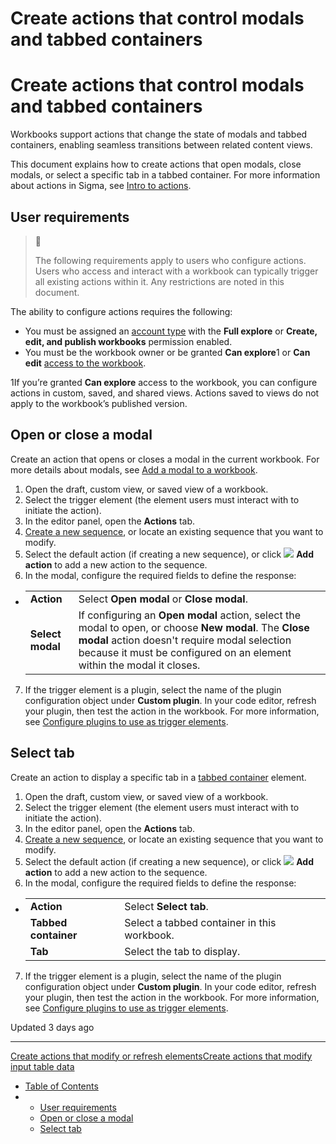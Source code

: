 # Create actions that control modals and tabbed containers

# Create actions that control modals and tabbed containers

Workbooks support actions that change the state of modals and tabbed containers, enabling seamless transitions between related content views.

This document explains how to create actions that open modals, close modals, or select a specific tab in a tabbed container. For more information about actions in Sigma, see [Intro to actions](/docs/intro-to-actions).

## User requirements

> 📘
>
> The following requirements apply to users who configure actions. Users who access and interact with a workbook can typically trigger all existing actions within it. Any restrictions are noted in this document.

The ability to configure actions requires the following:

* You must be assigned an [account type](/docs/license-and-account-type-overview) with the **Full explore** or **Create, edit, and publish workbooks** permission enabled.
* You must be the workbook owner or be granted **Can explore**1 or **Can edit** [access to the workbook](/docs/folder-and-document-permissions).

1If you’re granted **Can explore** access to the workbook, you can configure actions in custom, saved, and shared views. Actions saved to views do not apply to the workbook’s published version.

## Open or close a modal

Create an action that opens or closes a modal in the current workbook. For more details about modals, see [Add a modal to a workbook](/docs/add-a-modal-to-a-workbook).

1. Open the draft, custom view, or saved view of a workbook.
2. Select the trigger element (the element users must interact with to initiate the action).
3. In the editor panel, open the **Actions** tab.
4. [Create a new sequence](/docs/create-and-manage-action-sequences), or locate an existing sequence that you want to modify.
5. Select the default action (if creating a new sequence), or click ![](https://sigma-docs-screenshots.s3.us-west-2.amazonaws.com/Icons/button-add.svg) **Add action** to add a new action to the sequence.
6. In the modal, configure the required fields to define the response:

* |  |  |
  | --- | --- |
  | **Action** | Select **Open modal** or **Close modal**. |
  | **Select modal** | If configuring an **Open modal** action, select the modal to open, or choose **New modal**.  The **Close modal** action doesn't require modal selection because it must be configured on an element within the modal it closes. |

7. If the trigger element is a plugin, select the name of the plugin configuration object under **Custom plugin**. In your code editor, refresh your plugin, then test the action in the workbook. For more information, see [Configure plugins to use as trigger elements](/docs/configure-plugins-to-work-with-actions#configure-plugins-to-use-as-trigger-elements).

## Select tab

Create an action to display a specific tab in a [tabbed container](/docs/create-and-configure-tabbed-containers-beta) element.

1. Open the draft, custom view, or saved view of a workbook.
2. Select the trigger element (the element users must interact with to initiate the action).
3. In the editor panel, open the **Actions** tab.
4. [Create a new sequence](/docs/create-and-manage-action-sequences), or locate an existing sequence that you want to modify.
5. Select the default action (if creating a new sequence), or click ![](https://sigma-docs-screenshots.s3.us-west-2.amazonaws.com/Icons/button-add.svg) **Add action** to add a new action to the sequence.
6. In the modal, configure the required fields to define the response:

* |  |  |
  | --- | --- |
  | **Action** | Select **Select tab**. |
  | **Tabbed container** | Select a tabbed container in this workbook. |
  | **Tab** | Select the tab to display. |

7. If the trigger element is a plugin, select the name of the plugin configuration object under **Custom plugin**. In your code editor, refresh your plugin, then test the action in the workbook. For more information, see [Configure plugins to use as trigger elements](/docs/configure-plugins-to-work-with-actions#configure-plugins-to-use-as-trigger-elements).

Updated 3 days ago

---

[Create actions that modify or refresh elements](/docs/create-actions-that-modify-or-refresh-elements)[Create actions that modify input table data](/docs/create-actions-that-modify-input-table-data)

* [Table of Contents](#)
* + [User requirements](#user-requirements)
  + [Open or close a modal](#open-or-close-a-modal)
  + [Select tab](#select-tab)